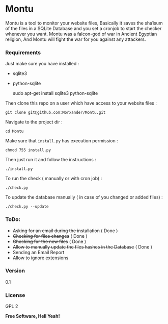 # Montu

Montu is a tool to monitor your website files, Basically it saves the sha1sum of the files in a SQLite Database and you set a cronjob to start the checker whenever you want.
Montu was a falcon-god of war in Ancient Egyptian religion, And Montu will fight the war for you against any attackers.

### Requirements
Just make sure you have installed : 
* sqlite3
* python-sqlite
 
 
    sudo apt-get install sqlite3 python-sqlite

Then clone this repo on a user which have access to your website files :

    git clone git@github.com:Morxander/Montu.git

Navigate to the project dir :
    
    cd Montu
Make sure that `install.py` has execution permission :
    
    chmod 755 install.py
Then just run it and follow the instructions :

    ./install.py
To run the check ( manually or with cron job) :

    ./check.py
To update the database manually ( in case of you changed or added files) :

    ./check.py --update

### ToDo:

* ~~Asking for an email during the installation~~ ( Done )
* ~~Checking for files changes~~ ( Done )
* ~~Checking for the new files~~ ( Done )
* ~~Allow to manually update the files hashes in the Database~~ ( Done )
* Sending an Email Report
* Allow to ignore extensions

### Version
0.1

### License
GPL 2

**Free Software, Hell Yeah!**
